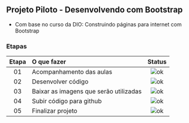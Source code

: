 ## Projeto Piloto - Desenvolvendo com Bootstrap
 - Com base no curso da DIO: Construindo páginas para internet com Bootstrap

### Etapas
|Etapa | O que fazer      | Status |
|:----:|:-----------------|:------:|
|  01  | Acompanhamento das aulas|![ok](./img/ok)|
|  02  | Desenvolver código      |![ok](./img/ok)|
|  03  | Baixar as imagens que serão utilizadas |![ok](./img/ok)|
|  04  | Subir código para github     |![ok](./img/ok)|
|  05  | Finalizar projeto            |![ok](./img/ok)|
